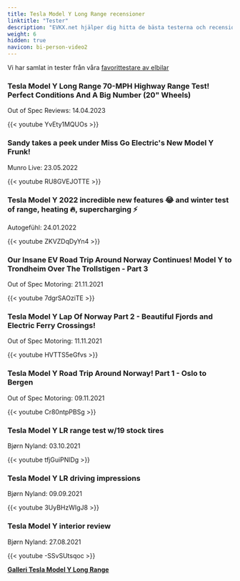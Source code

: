 ```yaml
---
title: Tesla Model Y Long Range recensioner
linktitle: "Tester"
description: "EVKX.net hjälper dig hitta de bästa testerna och recensionerna av denna modell."
weight: 6
hidden: true
navicon: bi-person-video2
---
```

Vi har samlat in tester från våra [favorittestare av elbilar](../../../../../guides/evreviewers/)

<div class="container text-center shadow p-2 pe-4 mb-5 bg-body-tertiary rounded border">
<h3>Tesla Model Y Long Range 70-MPH Highway Range Test! Perfect Conditions And A Big Number (20" Wheels)</h3>
<p>Out of Spec Reviews: 14.04.2023</p>

{{< youtube YvEty1MQUOs >}}

</div>
<div class="container text-center shadow p-2 pe-4 mb-5 bg-body-tertiary rounded border">
<h3>Sandy takes a peek under Miss Go Electric's New Model Y Frunk!</h3>
<p>Munro Live: 23.05.2022</p>

{{< youtube RU8GVEJOTTE >}}

</div>
<div class="container text-center shadow p-2 pe-4 mb-5 bg-body-tertiary rounded border">
<h3>Tesla Model Y 2022 incredible new features 😂 and winter test of range, heating 🔥, supercharging ⚡</h3>
<p>Autogefühl: 24.01.2022</p>

{{< youtube ZKVZDqDyYn4 >}}

</div>
<div class="container text-center shadow p-2 pe-4 mb-5 bg-body-tertiary rounded border">
<h3>Our Insane EV Road Trip Around Norway Continues! Model Y to Trondheim Over The Trollstigen - Part 3</h3>
<p>Out of Spec Motoring: 21.11.2021</p>

{{< youtube 7dgrSAOziTE >}}

</div>
<div class="container text-center shadow p-2 pe-4 mb-5 bg-body-tertiary rounded border">
<h3>Tesla Model Y Lap Of Norway Part 2 - Beautiful Fjords and Electric Ferry Crossings!</h3>
<p>Out of Spec Motoring: 11.11.2021</p>

{{< youtube HVTTS5eGfvs >}}

</div>
<div class="container text-center shadow p-2 pe-4 mb-5 bg-body-tertiary rounded border">
<h3>Tesla Model Y Road Trip Around Norway! Part 1 - Oslo to Bergen</h3>
<p>Out of Spec Motoring: 09.11.2021</p>

{{< youtube Cr80ntpPBSg >}}

</div>
<div class="container text-center shadow p-2 pe-4 mb-5 bg-body-tertiary rounded border">
<h3>Tesla Model Y LR range test w/19 stock tires</h3>
<p>Bjørn Nyland: 03.10.2021</p>

{{< youtube tfjGuiPNlDg >}}

</div>
<div class="container text-center shadow p-2 pe-4 mb-5 bg-body-tertiary rounded border">
<h3>Tesla Model Y LR driving impressions</h3>
<p>Bjørn Nyland: 09.09.2021</p>

{{< youtube 3UyBHzWIgJ8 >}}

</div>
<div class="container text-center shadow p-2 pe-4 mb-5 bg-body-tertiary rounded border">
<h3>Tesla Model Y interior review</h3>
<p>Bjørn Nyland: 27.08.2021</p>

{{< youtube -SSvSUtsqoc >}}

</div>
<div class="mt-3 mb-3">
<a href="../gallery/" class="text-decoration-none text-black">
<strong><i class="bi-arrow-left"></i>Galleri  </strong>
</a>
<a href="../" class="text-decoration-none text-black float-end">
<strong>Tesla Model Y Long Range <i class="bi-arrow-right"></i></strong>
</a>
</div>
